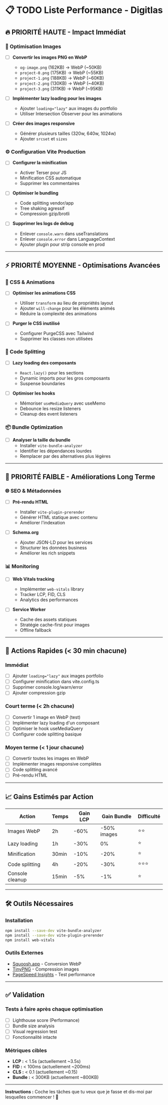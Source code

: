 # 📋 TODO Liste Performance - Digitlas

## 🔥 PRIORITÉ HAUTE - Impact Immédiat

### 📸 Optimisation Images
- [ ] **Convertir les images PNG en WebP**
  - `og-image.png` (162KB) → WebP (~50KB)
  - `project-0.png` (175KB) → WebP (~55KB)
  - `project-1.png` (188KB) → WebP (~60KB)
  - `project-2.png` (130KB) → WebP (~40KB)
  - `project-3.png` (311KB) → WebP (~95KB)

- [ ] **Implémenter lazy loading pour les images**
  - Ajouter `loading="lazy"` aux images du portfolio
  - Utiliser Intersection Observer pour les animations

- [ ] **Créer des images responsive**
  - Générer plusieurs tailles (320w, 640w, 1024w)
  - Ajouter `srcset` et `sizes`

### ⚙️ Configuration Vite Production
- [ ] **Configurer la minification**
  - Activer Terser pour JS
  - Minification CSS automatique
  - Supprimer les commentaires

- [ ] **Optimiser le bundling**
  - Code splitting vendor/app
  - Tree shaking agressif
  - Compression gzip/brotli

- [ ] **Supprimer les logs de debug**
  - Enlever `console.warn` dans useTranslations
  - Enlever `console.error` dans LanguageContext
  - Ajouter plugin pour strip console en prod

---

## ⚡ PRIORITÉ MOYENNE - Optimisations Avancées

### 🎨 CSS & Animations
- [ ] **Optimiser les animations CSS**
  - Utiliser `transform` au lieu de propriétés layout
  - Ajouter `will-change` pour les éléments animés
  - Réduire la complexité des animations

- [ ] **Purger le CSS inutilisé**
  - Configurer PurgeCSS avec Tailwind
  - Supprimer les classes non utilisées

### 🧩 Code Splitting
- [ ] **Lazy loading des composants**
  - `React.lazy()` pour les sections
  - Dynamic imports pour les gros composants
  - Suspense boundaries

- [ ] **Optimiser les hooks**
  - Mémoriser `useMediaQuery` avec useMemo
  - Debounce les resize listeners
  - Cleanup des event listeners

### 📦 Bundle Optimization
- [ ] **Analyser la taille du bundle**
  - Installer `vite-bundle-analyzer`
  - Identifier les dépendances lourdes
  - Remplacer par des alternatives plus légères

---

## 🔧 PRIORITÉ FAIBLE - Améliorations Long Terme

### 🌐 SEO & Métadonnées
- [ ] **Pré-rendu HTML**
  - Installer `vite-plugin-prerender`
  - Générer HTML statique avec contenu
  - Améliorer l'indexation

- [ ] **Schema.org**
  - Ajouter JSON-LD pour les services
  - Structurer les données business
  - Améliorer les rich snippets

### 📊 Monitoring
- [ ] **Web Vitals tracking**
  - Implémenter `web-vitals` library
  - Tracker LCP, FID, CLS
  - Analytics des performances

- [ ] **Service Worker**
  - Cache des assets statiques
  - Stratégie cache-first pour images
  - Offline fallback

---

## 🎯 Actions Rapides (< 30 min chacune)

### Immédiat
- [ ] Ajouter `loading="lazy"` aux images portfolio
- [ ] Configurer minification dans vite.config.ts
- [ ] Supprimer console.log/warn/error
- [ ] Ajouter compression gzip

### Court terme (< 2h chacune)
- [ ] Convertir 1 image en WebP (test)
- [ ] Implémenter lazy loading d'un composant
- [ ] Optimiser le hook useMediaQuery
- [ ] Configurer code splitting basique

### Moyen terme (< 1 jour chacune)
- [ ] Convertir toutes les images en WebP
- [ ] Implémenter images responsive complètes
- [ ] Code splitting avancé
- [ ] Pré-rendu HTML

---

## 📈 Gains Estimés par Action

| Action | Temps | Gain LCP | Gain Bundle | Difficulté |
|--------|-------|----------|-------------|------------|
| Images WebP | 2h | -60% | -50% images | ⭐⭐ |
| Lazy loading | 1h | -30% | 0% | ⭐ |
| Minification | 30min | -10% | -20% | ⭐ |
| Code splitting | 4h | -20% | -30% | ⭐⭐⭐ |
| Console cleanup | 15min | -5% | -1% | ⭐ |

---

## 🛠️ Outils Nécessaires

### Installation
```bash
npm install --save-dev vite-bundle-analyzer
npm install --save-dev vite-plugin-prerender
npm install web-vitals
```

### Outils Externes
- [Squoosh.app](https://squoosh.app/) - Conversion WebP
- [TinyPNG](https://tinypng.com/) - Compression images
- [PageSpeed Insights](https://pagespeed.web.dev/) - Test performance

---

## ✅ Validation

### Tests à faire après chaque optimisation
- [ ] Lighthouse score (Performance)
- [ ] Bundle size analysis
- [ ] Visual regression test
- [ ] Fonctionnalité intacte

### Métriques cibles
- **LCP :** < 1.5s (actuellement ~3.5s)
- **FID :** < 100ms (actuellement ~200ms)
- **CLS :** < 0.1 (actuellement ~0.15)
- **Bundle :** < 300KB (actuellement ~800KB)

---

**Instructions :** Coche les tâches que tu veux que je fasse et dis-moi par lesquelles commencer ! 🚀